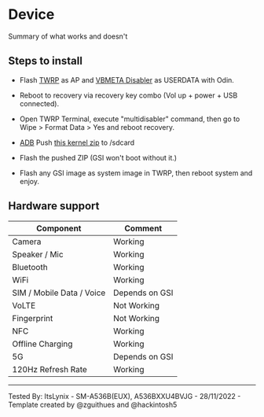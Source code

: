 # Device

Summary of what works and doesn't

## Steps to install

* Flash [TWRP](https://www.androidfilehost.com/?w=files&flid=335166) as AP and [VBMETA Disabler](https://forum.xda-developers.com/attachments/vbmeta_disabled_r-tar.5236537/?hash=f7249adaefe16f3aeac3256a63063f0a) as USERDATA with Odin.

* Reboot to recovery via recovery key combo (Vol up + power + USB connected).

* Open TWRP Terminal, execute "multidisabler" command, then go to Wipe > Format Data > Yes and reboot recovery.

* [ADB](https://developer.android.com/studio/releases/platform-tools) Push [this kernel zip](https://www.androidfilehost.com/?w=files&flid=335167) to /sdcard

* Flash the pushed ZIP (GSI won't boot without it.)

* Flash any GSI image as system image in TWRP, then reboot system and enjoy.

## Hardware support

| Component                 |      Comment                                              |
|---------------------------|-----------------------------------------------------------|
| Camera                    | Working                                                   |
| Speaker / Mic             | Working                                                   |
| Bluetooth                 | Working                                                   |
| WiFi                      | Working                                                   |
| SIM / Mobile Data / Voice | Depends on GSI                                            |
| VoLTE                     | Not Working                                               |
| Fingerprint               | Not Working                                               |
| NFC                       | Working                                                   |
| Offline Charging          | Working                                                   |
| 5G                        | Depends on GSI                                            |
| 120Hz Refresh Rate        | Working                                                   |
---

Tested By: ItsLynix - SM-A536B(EUX), A536BXXU4BVJG - 28/11/2022 - Template created by @zguithues and @hackintosh5
